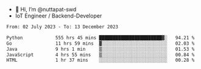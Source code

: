- 👋 Hi, I’m @nuttapat-swd
- IoT Engineer / Backend-Developer

<!--START_SECTION:waka-->

```txt
From: 02 July 2023 - To: 13 December 2023

Python            555 hrs 45 mins ███████████████████████▓░   94.21 %
Go                11 hrs 59 mins  ▓░░░░░░░░░░░░░░░░░░░░░░░░   02.03 %
Java              9 hrs 1 min     ▒░░░░░░░░░░░░░░░░░░░░░░░░   01.53 %
JavaScript        4 hrs 55 mins   ▒░░░░░░░░░░░░░░░░░░░░░░░░   00.84 %
HTML              1 hr 37 mins    ░░░░░░░░░░░░░░░░░░░░░░░░░   00.28 %
```

<!--END_SECTION:waka-->
